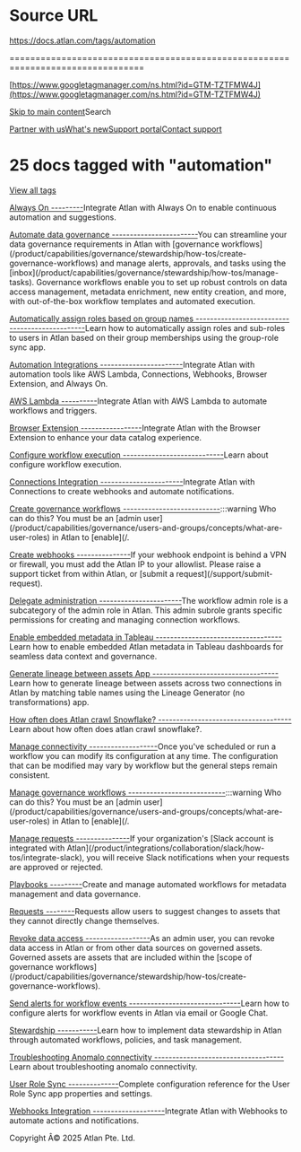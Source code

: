 # Source URL
https://docs.atlan.com/tags/automation

================================================================================

<!--
canonical: https://docs.atlan.com/tags/automation
link-alternate: https://docs.atlan.com/tags/automation
meta-docsearch:docusaurus_tag: doc_tag_doc_list
meta-docsearch:language: en
meta-docsearch:version: current
meta-docusaurus_locale: en
meta-docusaurus_tag: doc_tag_doc_list
meta-docusaurus_version: current
meta-generator: Docusaurus v3.8.1
meta-og-locale: en
meta-og-title: 25 docs tagged with "automation" | Atlan Documentation
meta-og-url: https://docs.atlan.com/tags/automation
meta-twitter:card: summary_large_image
meta-viewport: width=device-width,initial-scale=1
title: 25 docs tagged with "automation" | Atlan Documentation
-->

[https://www.googletagmanager.com/ns.html?id=GTM-TZTFMW4J](https://www.googletagmanager.com/ns.html?id=GTM-TZTFMW4J)

[Skip to main content](#__docusaurus_skipToContent_fallback)Search

[Partner with us](https://docs.google.com/forms/d/e/1FAIpQLScuAIhCm2GS7YFstrOjawbP8J7PUmOynQo7wI2yGCcCyEcVSw/viewform)[What's new](https://shipped.atlan.com/)[Support portal](https://atlan.zendesk.com/auth/v2/login/signin?return_to=https%3A%2F%2Fatlan.zendesk.com%2Fhc%2Fen-us&theme=hc&locale=en-us&brand_id=1900000425113&auth_origin=1900000425113%2Cfalse%2Ctrue)[Contact support](/support/submit-request)

25 docs tagged with "automation"
================================

[View all tags](/tags)

[Always On
---------](/product/integrations/automation/always-on)Integrate Atlan with Always On to enable continuous automation and suggestions.

[Automate data governance
------------------------](/product/capabilities/governance/stewardship/how-tos/automate-data-governance)You can streamline your data governance requirements in Atlan with \[governance workflows](/product/capabilities/governance/stewardship/how\-tos/create\-governance\-workflows) and manage alerts, approvals, and tasks using the \[inbox](/product/capabilities/governance/stewardship/how\-tos/manage\-tasks). Governance workflows enable you to set up robust controls on data access management, metadata enrichment, new entity creation, and more, with out\-of\-the\-box workflow templates and automated execution.

[Automatically assign roles based on group names
-----------------------------------------------](/product/capabilities/governance/access-control/auto-assign-roles-by-group)Learn how to automatically assign roles and sub\-roles to users in Atlan based on their group memberships using the group\-role sync app.

[Automation Integrations
-----------------------](/product/integrations/automation)Integrate Atlan with automation tools like AWS Lambda, Connections, Webhooks, Browser Extension, and Always On.

[AWS Lambda
----------](/product/integrations/automation/aws-lambda)Integrate Atlan with AWS Lambda to automate workflows and triggers.

[Browser Extension
-----------------](/product/integrations/automation/browser-extension)Integrate Atlan with the Browser Extension to enhance your data catalog experience.

[Configure workflow execution
----------------------------](/secure-agent/how-tos/configure-secure-agent-for-workflow-execution)Learn about configure workflow execution.

[Connections Integration
-----------------------](/product/integrations/automation/connections)Integrate Atlan with Connections to create webhooks and automate notifications.

[Create governance workflows
---------------------------](/product/capabilities/governance/stewardship/how-tos/create-governance-workflows):::warning Who can do this? You must be an \[admin user](/product/capabilities/governance/users\-and\-groups/concepts/what\-are\-user\-roles) in Atlan to \[enable](/.

[Create webhooks
---------------](/product/integrations/automation/webhooks/how-tos/create-webhooks)If your webhook endpoint is behind a VPN or firewall, you must add the Atlan IP to your allowlist. Please raise a support ticket from within Atlan, or \[submit a request](/support/submit\-request).

[Delegate administration
-----------------------](/product/capabilities/governance/users-and-groups/how-tos/delegate-administration)The workflow admin role is a subcategory of the admin role in Atlan. This admin subrole grants specific permissions for creating and managing connection workflows.

[Enable embedded metadata in Tableau
-----------------------------------](/product/integrations/automation/browser-extension/how-tos/enable-embedded-metadata-in-tableau)Learn how to enable embedded Atlan metadata in Tableau dashboards for seamless data context and governance.

[Generate lineage between assets App
-----------------------------------](/product/capabilities/lineage/how-tos/generate-lineage-between-assets)Learn how to generate lineage between assets across two connections in Atlan by matching table names using the Lineage Generator (no transformations) app.

[How often does Atlan crawl Snowflake?
-------------------------------------](/product/connections/faq/snowflake-crawl-frequency)Learn about how often does atlan crawl snowflake?.

[Manage connectivity
-------------------](/product/connections/how-tos/manage-connectivity)Once you've scheduled or run a workflow you can modify its configuration at any time. The configuration that can be modified may vary by workflow but the general steps remain consistent.

[Manage governance workflows
---------------------------](/product/capabilities/governance/stewardship/how-tos/manage-governance-workflows):::warning Who can do this? You must be an \[admin user](/product/capabilities/governance/users\-and\-groups/concepts/what\-are\-user\-roles) in Atlan to \[enable](/.

[Manage requests
---------------](/product/capabilities/requests/how-tos/manage-requests)If your organization's \[Slack account is integrated with Atlan](/product/integrations/collaboration/slack/how\-tos/integrate\-slack), you will receive Slack notifications when your requests are approved or rejected.

[Playbooks
---------](/product/capabilities/playbooks)Create and manage automated workflows for metadata management and data governance.

[Requests
--------](/product/capabilities/requests/concepts/what-are-requests)Requests allow users to suggest changes to assets that they cannot directly change themselves.

[Revoke data access
------------------](/product/capabilities/governance/stewardship/how-tos/revoke-data-access)As an admin user, you can revoke data access in Atlan or from other data sources on governed assets. Governed assets are assets that are included within the \[scope of governance workflows](/product/capabilities/governance/stewardship/how\-tos/create\-governance\-workflows).

[Send alerts for workflow events
-------------------------------](/product/integrations/collaboration/setup-workflow-alerting)Learn how to configure alerts for workflow events in Atlan via email or Google Chat.

[Stewardship
-----------](/product/capabilities/governance/stewardship)Learn how to implement data stewardship in Atlan through automated workflows, policies, and task management.

[Troubleshooting Anomalo connectivity
------------------------------------](/apps/connectors/observability/anomalo/troubleshooting/troubleshooting-anomalo-connectivity)Learn about troubleshooting anomalo connectivity.

[User Role Sync
--------------](/product/capabilities/governance/access-control/user-role)Complete configuration reference for the User Role Sync app properties and settings.

[Webhooks Integration
--------------------](/product/integrations/automation/webhooks)Integrate Atlan with Webhooks to automate actions and notifications.

Copyright Â© 2025 Atlan Pte. Ltd.

